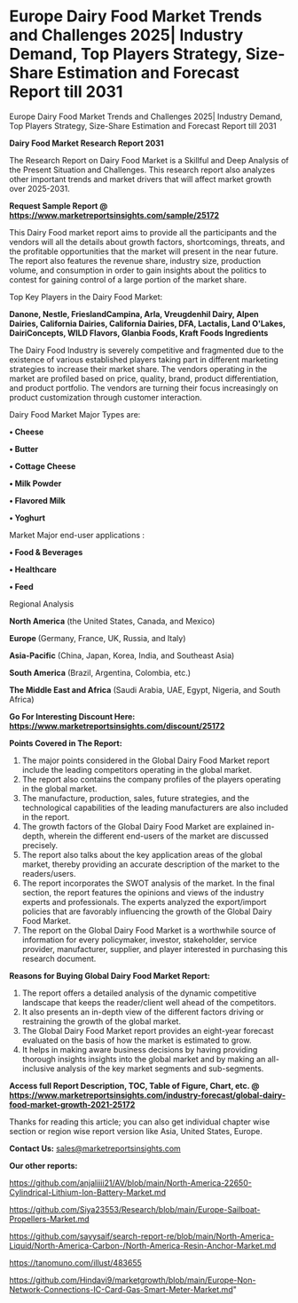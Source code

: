 # Europe Dairy Food Market Trends and Challenges 2025| Industry Demand, Top Players Strategy, Size-Share Estimation and Forecast Report till 2031
Europe Dairy Food Market Trends and Challenges 2025| Industry Demand, Top Players Strategy, Size-Share Estimation and Forecast Report till 2031

<strong>Dairy Food Market Research Report 2031</strong>

The Research Report on Dairy Food Market is a Skillful and Deep Analysis of the Present Situation and Challenges. This research report also analyzes other important trends and market drivers that will affect market growth over 2025-2031.

<strong>Request Sample Report @ <a href=https://www.marketreportsinsights.com/sample/25172>https://www.marketreportsinsights.com/sample/25172</a></strong>

This Dairy Food market report aims to provide all the participants and the vendors will all the details about growth factors, shortcomings, threats, and the profitable opportunities that the market will present in the near future. The report also features the revenue share, industry size, production volume, and consumption in order to gain insights about the politics to contest for gaining control of a large portion of the market share.

Top Key Players in the Dairy Food Market:

<strong>Danone, Nestle, FrieslandCampina, Arla, Vreugdenhil Dairy, Alpen Dairies, California Dairies, California Dairies, DFA, Lactalis, Land O'Lakes, DairiConcepts, WILD Flavors, Glanbia Foods, Kraft Foods Ingredients</strong>

The Dairy Food Industry is severely competitive and fragmented due to the existence of various established players taking part in different marketing strategies to increase their market share. The vendors operating in the market are profiled based on price, quality, brand, product differentiation, and product portfolio. The vendors are turning their focus increasingly on product customization through customer interaction.

Dairy Food Market Major Types are:

<strong>• Cheese

• Butter

• Cottage Cheese

• Milk Powder

• Flavored Milk

• Yoghurt</strong>

Market Major end-user applications :

<strong>• Food & Beverages

• Healthcare

• Feed</strong>

Regional Analysis

</u><strong><b>North America</b></strong> (the United States, Canada, and Mexico)

<strong><b>Europe </b></strong>(Germany, France, UK, Russia, and Italy)

<strong><b>Asia-Pacific</b></strong> (China, Japan, Korea, India, and Southeast Asia)

<strong><b>South America</b></strong> (Brazil, Argentina, Colombia, etc.)

<strong><b>The Middle East and Africa</b></strong> (Saudi Arabia, UAE, Egypt, Nigeria, and South Africa)

<strong>Go For Interesting Discount Here: <a href=https://www.marketreportsinsights.com/discount/25172>https://www.marketreportsinsights.com/discount/25172</a></strong>

<strong>Points Covered in The Report:</strong>
<ol>
  <li>The major points considered in the Global Dairy Food Market report include the leading competitors operating in the global market.</li>
  <li>The report also contains the company profiles of the players operating in the global market.</li>
  <li>The manufacture, production, sales, future strategies, and the technological capabilities of the leading manufacturers are also included in the report.</li>
  <li>The growth factors of the Global Dairy Food Market are explained in-depth, wherein the different end-users of the market are discussed precisely.</li>
  <li>The report also talks about the key application areas of the global market, thereby providing an accurate description of the market to the readers/users.</li>
  <li>The report incorporates the SWOT analysis of the market. In the final section, the report features the opinions and views of the industry experts and professionals. The experts analyzed the export/import policies that are favorably influencing the growth of the Global Dairy Food Market.</li>
  <li>The report on the Global Dairy Food Market is a worthwhile source of information for every policymaker, investor, stakeholder, service provider, manufacturer, supplier, and player interested in purchasing this research document.</li>
</ol>
<strong>Reasons for Buying Global Dairy Food Market Report:</strong>

<ol>
  <li>The report offers a detailed analysis of the dynamic competitive landscape that keeps the reader/client well ahead of the competitors.</li>
  <li>It also presents an in-depth view of the different factors driving or restraining the growth of the global market.</li>
  <li>The Global Dairy Food Market report provides an eight-year forecast evaluated on the basis of how the market is estimated to grow.</li>
  <li>It helps in making aware business decisions by having providing thorough insights insights into the global market and by making an all-inclusive analysis of the key market segments and sub-segments.</li>
</ol>
<strong>Access full Report Description, TOC, Table of Figure, Chart, etc. @ <a href=https://www.marketreportsinsights.com/industry-forecast/global-dairy-food-market-growth-2021-25172>https://www.marketreportsinsights.com/industry-forecast/global-dairy-food-market-growth-2021-25172</a></strong>


Thanks for reading this article; you can also get individual chapter wise section or region wise report version like Asia, United States, Europe.

<strong>Contact Us:</strong>
sales@marketreportsinsights.com

<strong>Our other reports:</strong>

<a href=https://github.com/anjaliiii21/AV/blob/main/North-America-22650-Cylindrical-Lithium-Ion-Battery-Market.md>https://github.com/anjaliiii21/AV/blob/main/North-America-22650-Cylindrical-Lithium-Ion-Battery-Market.md</a>

<a href=https://github.com/Siya23553/Research/blob/main/Europe-Sailboat-Propellers-Market.md>https://github.com/Siya23553/Research/blob/main/Europe-Sailboat-Propellers-Market.md</a>

<a href=https://github.com/sayysaif/search-report-re/blob/main/North-America-Liquid/North-America-Carbon-/North-America-Resin-Anchor-Market.md>https://github.com/sayysaif/search-report-re/blob/main/North-America-Liquid/North-America-Carbon-/North-America-Resin-Anchor-Market.md</a>

<a href=https://tanomuno.com/illust/483655>https://tanomuno.com/illust/483655</a>

<a href=https://github.com/Hindavi9/marketgrowth/blob/main/Europe-Non-Network-Connections-IC-Card-Gas-Smart-Meter-Market.md>https://github.com/Hindavi9/marketgrowth/blob/main/Europe-Non-Network-Connections-IC-Card-Gas-Smart-Meter-Market.md</a>"
